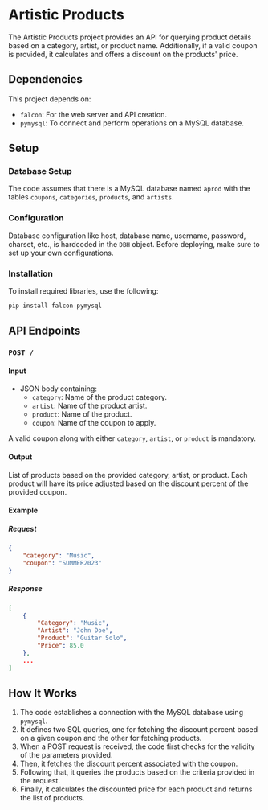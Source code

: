 # Artistic Products

The Artistic Products project provides an API for querying product details
based on a category, artist, or product name. Additionally, if a valid coupon
is provided, it calculates and offers a discount on the products' price.

## Dependencies

This project depends on:
- `falcon`: For the web server and API creation.
- `pymysql`: To connect and perform operations on a MySQL database.

## Setup

### Database Setup

The code assumes that there is a MySQL database named `aprod` with the tables
`coupons`, `categories`, `products`, and `artists`.

### Configuration

Database configuration like host, database name, username, password, charset,
etc., is hardcoded in the `DBH` object. Before deploying, make sure to set up
your own configurations.

### Installation

To install required libraries, use the following:

```bash
pip install falcon pymysql
```

## API Endpoints

### `POST /`

#### Input

- JSON body containing:
    - `category`: Name of the product category.
    - `artist`: Name of the product artist.
    - `product`: Name of the product.
    - `coupon`: Name of the coupon to apply.

A valid coupon along with either `category`, `artist`, or `product` is mandatory.

#### Output

List of products based on the provided category, artist, or product. Each
product will have its price adjusted based on the discount percent of the
provided coupon.

#### Example

##### Request

```json
{
    "category": "Music",
    "coupon": "SUMMER2023"
}
```

##### Response

```json
[
    {
        "Category": "Music",
        "Artist": "John Doe",
        "Product": "Guitar Solo",
        "Price": 85.0
    },
    ...
]
```

## How It Works

1. The code establishes a connection with the MySQL database using `pymysql`.
2. It defines two SQL queries, one for fetching the discount percent based on a
   given coupon and the other for fetching products.
3. When a POST request is received, the code first checks for the validity of
   the parameters provided.
4. Then, it fetches the discount percent associated with the coupon.
5. Following that, it queries the products based on the criteria provided in
   the request.
6. Finally, it calculates the discounted price for each product and returns the
   list of products.

